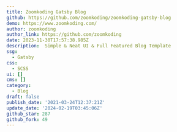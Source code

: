```yaml
---
title: Zoomkoding Gatsby Blog
github: https://github.com/zoomkoding/zoomkoding-gatsby-blog
demo: https://www.zoomkoding.com/
author: zoomkoding
author_link: https://github.com/zoomkoding
date: 2023-11-30T17:57:38.985Z
description: ️ Simple & Neat UI & Full Featured Blog Template
ssg:
  - Gatsby
css:
  - SCSS
ui: []
cms: []
category:
  - Blog
draft: false
publish_date: '2021-03-24T12:37:21Z'
update_date: '2024-02-19T03:45:06Z'
github_star: 287
github_fork: 49
---
```

